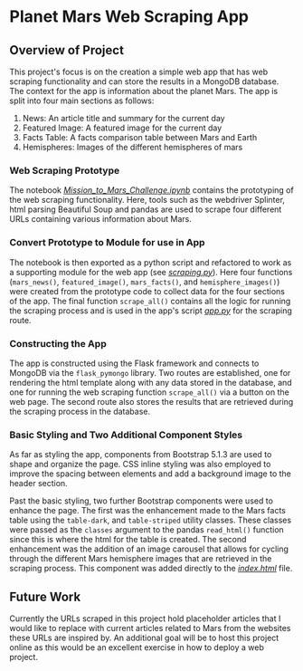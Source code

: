 # **Planet Mars Web Scraping App**

## **Overview of Project**
This project's focus is on the creation a simple web app that has web scraping functionality and can store the results in a MongoDB database. The context for the app is information about the planet Mars. The app is split into four main sections as follows:

1. News: An article title and summary for the current day
1. Featured Image: A featured image for the current day
1. Facts Table: A facts comparison table between Mars and Earth
1. Hemispheres: Images of the different hemispheres of mars

### **Web Scraping Prototype**
The notebook *[Mission_to_Mars_Challenge.ipynb](/Mission_to_Mars_Challenge.ipynb)* contains the prototyping of the web scraping functionality. Here, tools such as the webdriver Splinter, html parsing Beautiful Soup and pandas are used to scrape four different URLs containing various information about Mars.

### **Convert Prototype to Module for use in App**
The notebook is then exported as a python script and refactored to work as a supporting module for the web app (see *[scraping.py](/scraping.py)*). Here four functions (`mars_news()`, `featured_image()`, `mars_facts()`, and `hemisphere_images()`) were created from the prototype code to collect data for the four sections of the app. The final function `scrape_all()` contains all the logic for running the scraping process and is used in the app's script *[app.py](/app.py)* for the scraping route.

### **Constructing the App**
The app is constructed using the Flask framework and connects to MongoDB via the `flask_pymongo` library. Two routes are established, one for rendering the html template along with any data stored in the database, and one for running the web scraping function `scrape_all()` via a button on the web page. The second route also stores the results that are retrieved during the scraping process in the database.

### **Basic Styling and Two Additional Component Styles**
As far as styling the app, components from Bootstrap 5.1.3 are used to shape and organize the page. CSS inline styling was also employed to improve the spacing between elements and add a background image to the header section.

Past the basic styling, two further Bootstrap components were used to enhance the page. The first was the enhancement made to the Mars facts table using the `table-dark`, and `table-striped` utility classes. These classes were passed as the `classes` argument to the pandas `read_html()` function since this is where the html for the table is created. The second enhancement was the addition of an image carousel that allows for cycling through the different Mars hemisphere images that are retrieved in the scraping process. This component was added directly to the *[index.html](/templates/index.html)* file.

## **Future Work**
Currently the URLs scraped in this project hold placeholder articles that I would like to replace with current articles related to Mars from the websites these URLs are inspired by. An additional goal will be to host this project online as this would be an excellent exercise in how to deploy a web project.
